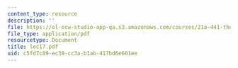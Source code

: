 ```yaml
---
content_type: resource
description: ''
file: https://ol-ocw-studio-app-qa.s3.amazonaws.com/courses/21a-441-the-conquest-of-america-spring-2004/c5fd7c89ec38cc3ab1ab417bd6e601ee_lec17.pdf
file_type: application/pdf
resourcetype: Document
title: lec17.pdf
uid: c5fd7c89-ec38-cc3a-b1ab-417bd6e601ee
---
```

